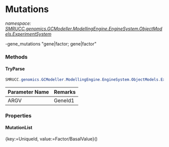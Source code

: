 ﻿# Mutations
_namespace: [SMRUCC.genomics.GCModeller.ModellingEngine.EngineSystem.ObjectModels.ExperimentSystem](./index.md)_

-gene_mutations "gene|factor; gene|factor"



### Methods

#### TryParse
```csharp
SMRUCC.genomics.GCModeller.ModellingEngine.EngineSystem.ObjectModels.ExperimentSystem.Mutations.TryParse(System.String)
```


|Parameter Name|Remarks|
|--------------|-------|
|ARGV|GeneId1|factor1; GeneId2|factor2; ...|



### Properties

#### MutationList
{key:=UniqueId, value:=Factor/BasalValue}()
